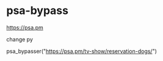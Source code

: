 # psa-bypass

https://psa.pm


change py 

psa_bypasser("https://psa.pm/tv-show/reservation-dogs/")
